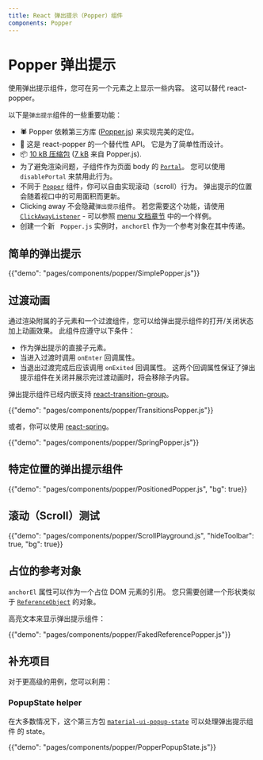 ```yaml
---
title: React 弹出提示（Popper）组件
components: Popper
---
```


# Popper 弹出提示

<p class="description">使用弹出提示组件，您可在另一个元素之上显示一些内容。 这可以替代 react-popper。</p>

以下是`弹出提示`组件的一些重要功能：

- 🕷 Popper 依赖第三方库 ([Popper.js](https://github.com/FezVrasta/popper.js)) 来实现完美的定位。
- 💄 这是 react-popper 的一个替代性 API。 它是为了简单性而设计。
- 📦 [10 kB 压缩包](/size-snapshot) ([7 kB](https://bundlephobia.com/result?p=popper.js) 来自 Popper.js).
- 为了避免渲染问题，子组件作为页面 body 的 [`Portal`](/components/portal/)。 您可以使用 `disablePortal` 来禁用此行为。
- 不同于 [`Popper`](/components/popover/) 组件，你可以自由实现滚动（scroll）行为。 弹出提示的位置会随着视口中的可用面积而更新。
- Clicking away 不会隐藏`弹出提示`组件。 若您需要这个功能，请使用 [`ClickAwayListener`](/components/click-away-listener/) - 可以参照 [menu 文档章节](/components/menus/#menulist-composition) 中的一个样例。
- 创建一个新 ` Popper.js` 实例时，` anchorEl ` 作为一个参考对象在其中传递。

## 简单的弹出提示

{{"demo": "pages/components/popper/SimplePopper.js"}}

## 过渡动画

通过渲染附属的子元素和一个过渡组件，您可以给弹出提示组件的打开/关闭状态加上动画效果。 此组件应遵守以下条件：

- 作为弹出提示的直接子元素。
- 当进入过渡时调用 `onEnter` 回调属性。
- 当退出过渡完成后应该调用 `onExited` 回调属性。 这两个回调属性保证了弹出提示组件在关闭并展示完过渡动画时，将会移除子内容。

弹出提示组件已经内嵌支持 [react-transition-group](https://github.com/reactjs/react-transition-group)。

{{"demo": "pages/components/popper/TransitionsPopper.js"}}

或者，你可以使用 [react-spring](https://github.com/react-spring/react-spring)。

{{"demo": "pages/components/popper/SpringPopper.js"}}

## 特定位置的弹出提示组件

{{"demo": "pages/components/popper/PositionedPopper.js", "bg": true}}

## 滚动（Scroll）测试

{{"demo": "pages/components/popper/ScrollPlayground.js", "hideToolbar": true, "bg": true}}

## 占位的参考对象

`anchorEl` 属性可以作为一个占位 DOM 元素的引用。 您只需要创建一个形状类似于 [`ReferenceObject`](https://github.com/FezVrasta/popper.js/blob/0642ce0ddeffe3c7c033a412d4d60ce7ec8193c3/packages/popper/index.d.ts#L118-L123) 的对象。

高亮文本来显示弹出提示组件：

{{"demo": "pages/components/popper/FakedReferencePopper.js"}}

## 补充项目

对于更高级的用例，您可以利用：

### PopupState helper

在大多数情况下，这个第三方包 [`material-ui-popup-state`](https://github.com/jcoreio/material-ui-popup-state) 可以处理弹出提示组件 的 state。

{{"demo": "pages/components/popper/PopperPopupState.js"}}